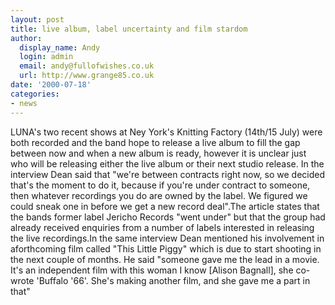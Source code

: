 ```yaml
---
layout: post
title: live album, label uncertainty and film stardom
author:
  display_name: Andy
  login: admin
  email: andy@fullofwishes.co.uk
  url: http://www.grange85.co.uk
date: '2000-07-18'
categories:
- news
---
```

LUNA's two recent shows at Ney York's Knitting Factory (14th/15 July) were
both recorded and the band hope to release a live album to fill the gap
between now and when a new album is ready, however it is unclear just who will
be releasing either the live album or their next studio release. In the
interview Dean said that "we're between contracts right now, so we decided
that's the moment to do it, because if you're under contract to someone, then
whatever recordings you do are owned by the label. We figured we could sneak
one in before we get a new record deal".The article states that the bands
former label Jericho Records "went under" but that the group had already
received enquiries from a number of labels interested in releasing the live
recordings.In the same interview Dean mentioned his involvement in
aforthcoming film called "This Little Piggy" which is due to start shooting in
the next couple of months. He said "someone gave me the lead in a movie. It's
an independent film with this woman I know [Alison Bagnall], she co-wrote
'Buffalo '66'. She's making another film, and she gave me a part in that"


